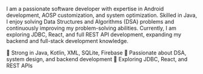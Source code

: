 I am a passionate software developer with expertise in Android development, AOSP customization, and system optimization. Skilled in Java, I enjoy solving Data Structures and Algorithms (DSA) problems and continuously improving my problem-solving abilities.
Currently, I am exploring JDBC, React, and full REST API development, expanding my backend and full-stack development knowledge.

🔹 Strong in Java, Kotlin, XML, SQLite, Firebase
🔹 Passionate about DSA, system design, and backend development
🔹 Exploring JDBC, React, and REST APIs
